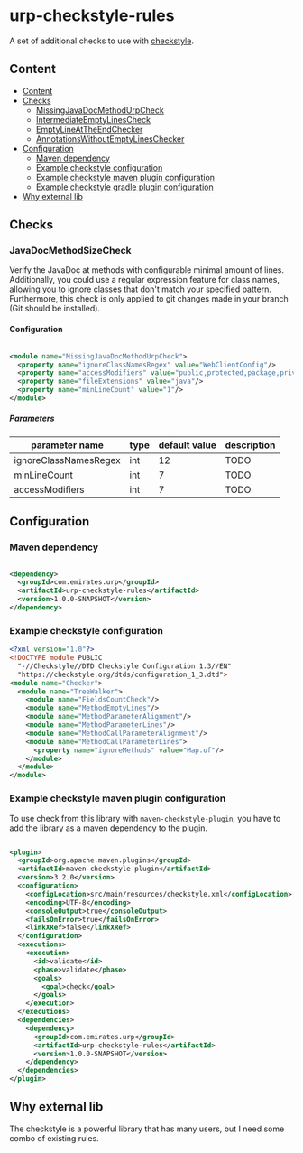 # urp-checkstyle-rules

A set of additional checks to use with [checkstyle](https://checkstyle.sourceforge.io/index.html).

## Content

* [Content](#Content)
* [Checks](#Checks)
    - [MissingJavaDocMethodUrpCheck](#MissingJavaDocMethodUrpCheck)
    - [IntermediateEmptyLinesCheck](#IntermediateEmptyLinesCheck)
    - [EmptyLineAtTheEndChecker](#EmptyLineAtTheEndChecker)
    - [AnnotationsWithoutEmptyLinesChecker](#AnnotationsWithoutEmptyLinesChecker)
* [Configuration](#Configuration)
    - [Maven dependency](#Maven-dependency)
    - [Example checkstyle configuration](#Example-checkstyle-configuration)
    - [Example checkstyle maven plugin configuration](#Example-checkstyle-maven-plugin-configuration)
    - [Example checkstyle gradle plugin configuration](#Example-checkstyle-gradle-plugin-configuration)
* [Why external lib](#Why-external-lib)

## Checks

### JavaDocMethodSizeCheck

Verify the JavaDoc at methods with configurable minimal amount of lines. Additionally, you
could use a regular expression feature for class names, allowing you to ignore classes
that don't match your specified pattern. Furthermore, this check is only applied to git changes
made in your branch (Git should be installed).

#### Configuration

```xml

<module name="MissingJavaDocMethodUrpCheck">
  <property name="ignoreClassNamesRegex" value="WebClientConfig"/>
  <property name="accessModifiers" value="public,protected,package,private"/>
  <property name="fileExtensions" value="java"/>
  <property name="minLineCount" value="1"/>
</module>
```

##### Parameters

| parameter name        | type | default value | description |
|-----------------------|------|---------------|-------------|
| ignoreClassNamesRegex | int  | 12            | TODO        |
| minLineCount          | int  | 7             | TODO        |
| accessModifiers       | int  | 7             | TODO        |

## Configuration

### Maven dependency

```xml

<dependency>
  <groupId>com.emirates.urp</groupId>
  <artifactId>urp-checkstyle-rules</artifactId>
  <version>1.0.0-SNAPSHOT</version>
</dependency>
```

### Example checkstyle configuration

```xml
<?xml version="1.0"?>
<!DOCTYPE module PUBLIC
  "-//Checkstyle//DTD Checkstyle Configuration 1.3//EN"
  "https://checkstyle.org/dtds/configuration_1_3.dtd">
<module name="Checker">
  <module name="TreeWalker">
    <module name="FieldsCountCheck"/>
    <module name="MethodEmptyLines"/>
    <module name="MethodParameterAlignment"/>
    <module name="MethodParameterLines"/>
    <module name="MethodCallParameterAlignment"/>
    <module name="MethodCallParameterLines">
      <property name="ignoreMethods" value="Map.of"/>
    </module>
  </module>
</module>
```

### Example checkstyle maven plugin configuration

To use check from this library with `maven-checkstyle-plugin`,
you have to add the library as a maven dependency to the plugin.

```xml

<plugin>
  <groupId>org.apache.maven.plugins</groupId>
  <artifactId>maven-checkstyle-plugin</artifactId>
  <version>3.2.0</version>
  <configuration>
    <configLocation>src/main/resources/checkstyle.xml</configLocation>
    <encoding>UTF-8</encoding>
    <consoleOutput>true</consoleOutput>
    <failsOnError>true</failsOnError>
    <linkXRef>false</linkXRef>
  </configuration>
  <executions>
    <execution>
      <id>validate</id>
      <phase>validate</phase>
      <goals>
        <goal>check</goal>
      </goals>
    </execution>
  </executions>
  <dependencies>
    <dependency>
      <groupId>com.emirates.urp</groupId>
      <artifactId>urp-checkstyle-rules</artifactId>
      <version>1.0.0-SNAPSHOT</version>
    </dependency>
  </dependencies>
</plugin>
```

## Why external lib

The checkstyle is a powerful library that has many users, but I need some combo of existing rules.